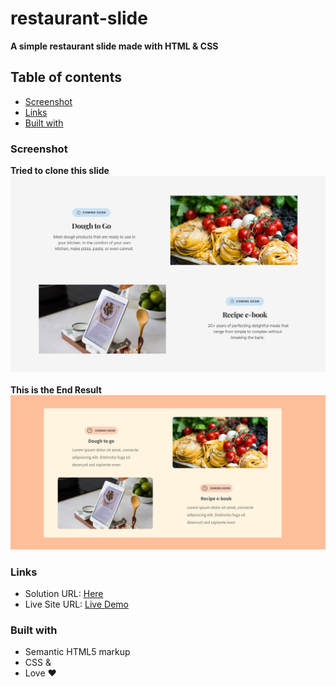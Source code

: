 # restaurant-slide
<strong>A simple restaurant slide made with HTML &amp; CSS</strong>

## Table of contents
  - [Screenshot](#screenshot)
  - [Links](#links)
  - [Built with](#built-with)
  
### Screenshot
 <strong>Tried to clone this slide</strong>
 ![](images/assigment2.png)
 <br>
 <br>
 <strong>This is the End Result</strong>
 ![](images/done.png)

### Links

- Solution URL: [Here](https://github.com/nehanawar025/restaurant-slide)
- Live Site URL: [Live Demo](https://nehanawar025.github.io/Contact-Me/)


### Built with

- Semantic HTML5 markup
- CSS &
- Love :heart:

